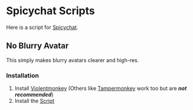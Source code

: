 # Spicychat Scripts

Here is a script for [Spicychat][2].

## No Blurry Avatar
This simply makes blurry avatars clearer and high-res.

### Installation
1. Install [Violentmonkey][5] (Others like [Tampermonkey][6] work too but are ***not recommended***)
2. Install the [Script][7]

[1]: https://github.com/Official-Husko/violentmonkey-scripts
[2]: https://spicychat.ai/
[5]: https://violentmonkey.github.io/
[6]: https://tampermonkey.net/
[7]: https://github.com/Official-Husko/violentmonkey-scripts/raw/main/spicychat/spicychat-remove-blurry-avatar.user.js